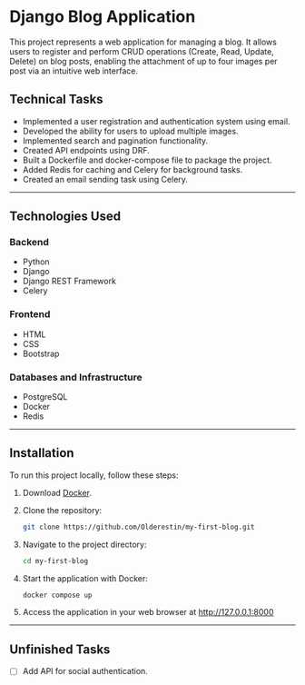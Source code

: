 # Django Blog Application

This project represents a web application for managing a blog. It allows users to register and perform CRUD operations (Create, Read, Update, Delete) on blog posts, enabling the attachment of up to four images per post via an intuitive web interface.

## Technical Tasks

- Implemented a user registration and authentication system using email.
- Developed the ability for users to upload multiple images.
- Implemented search and pagination functionality.
- Created API endpoints using DRF.
- Built a Dockerfile and docker-compose file to package the project.
- Added Redis for caching and Celery for background tasks.
- Created an email sending task using Celery.

___

## Technologies Used

### Backend
- Python
- Django
- Django REST Framework
- Celery

### Frontend
- HTML
- CSS
- Bootstrap

### Databases and Infrastructure
- PostgreSQL
- Docker
- Redis
___
## Installation

To run this project locally, follow these steps:

1. Download [Docker](https://www.docker.com/get-started).

2. Clone the repository:
   ```bash
   git clone https://github.com/Olderestin/my-first-blog.git

3. Navigate to the project directory:
   ```bash
   cd my-first-blog

3. Start the application with Docker:
   ```bash
   docker compose up

4. Access the application in your web browser at http://127.0.0.1:8000

___

## Unfinished Tasks

- [ ] Add API for social authentication.